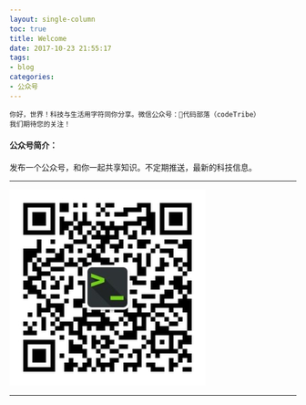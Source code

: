 ```yaml
---
layout: single-column
toc: true
title: Welcome
date: 2017-10-23 21:55:17
tags:
- blog
categories:
- 公众号
---
```

    你好，世界！科技与生活用字符同你分享。微信公众号：代码部落（codeTribe）  
    我们期待您的关注！

#### 公众号简介：

发布一个公众号，和你一起共享知识。不定期推送，最新的科技信息。

---
![wechat](/img/wechat-08.jpg)

--- 
